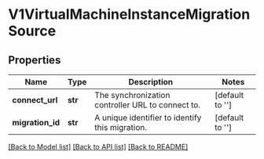 # V1VirtualMachineInstanceMigrationSource

## Properties
Name | Type | Description | Notes
------------ | ------------- | ------------- | -------------
**connect_url** | **str** | The synchronization controller URL to connect to. | [default to '']
**migration_id** | **str** | A unique identifier to identify this migration. | [default to '']

[[Back to Model list]](../README.md#documentation-for-models) [[Back to API list]](../README.md#documentation-for-api-endpoints) [[Back to README]](../README.md)


